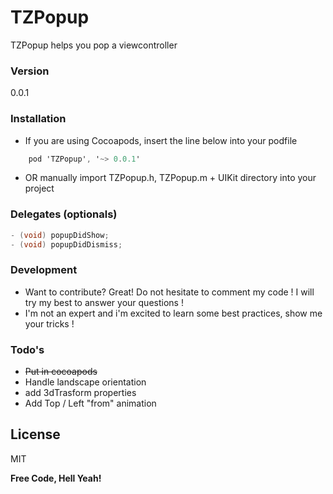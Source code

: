 # TZPopup

TZPopup helps you pop a viewcontroller

### Version
0.0.1

### Installation

- If you are using Cocoapods, insert the line below into your podfile

```objectivec
    pod 'TZPopup', '~> 0.0.1'
```
- OR manually import TZPopup.h, TZPopup.m + UIKit directory into your project


### Delegates (optionals)
```objective-c
- (void) popupDidShow;
- (void) popupDidDismiss;
```

### Development

- Want to contribute? Great! Do not hesitate to comment my code ! I will try my best to answer your questions !
- I'm not an expert and i'm excited to learn some best practices, show me your tricks !


### Todo's

 - ~~Put in cocoapods~~
 - Handle landscape orientation
 - add 3dTrasform properties
 - Add Top / Left "from" animation 

License
----
MIT


**Free Code, Hell Yeah!**